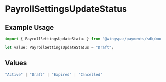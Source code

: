 # PayrollSettingsUpdateStatus

## Example Usage

```typescript
import { PayrollSettingsUpdateStatus } from "@wingspan/payments/sdk/models/shared";

let value: PayrollSettingsUpdateStatus = "Draft";
```

## Values

```typescript
"Active" | "Draft" | "Expired" | "Cancelled"
```